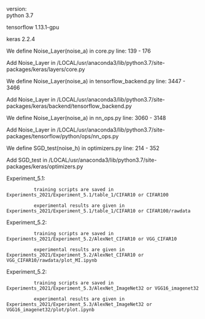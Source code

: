 version:     
   python 3.7
   
   tensorflow 1.13.1-gpu
   
   keras 2.2.4

We define Noise_Layer(noise_a) in core.py line: 139 - 176

Add Noise_Layer in /LOCAL/usr/anaconda3/lib/python3.7/site-packages/keras/layers/core.py

We define Noise_Layer(noise_a) in tensorflow_backend.py line: 3447 - 3466

Add Noise_Layer in /LOCAL/usr/anaconda3/lib/python3.7/site-packages/keras/backend/tensorflow_backend.py

We define Noise_Layer(noise_a) in nn_ops.py line: 3060 - 3148

Add Noise_Layer in /LOCAL/usr/anaconda3/lib/python3.7/site-packages/tensorflow/python/ops/nn_ops.py

We define SGD_test(noise_h) in optimizers.py line: 214 - 352

Add SGD_test in /LOCAL/usr/anaconda3/lib/python3.7/site-packages/keras/optimizers.py

Experiment_5.1: 
               
              training scripts are saved in Experiments_2021/Experiment_5.1/table_1/CIFAR10 or CIFAR100

              experimental results are given in Experiments_2021/Experiment_5.1/table_1/CIFAR10 or CIFAR100/rawdata
              
Experiment_5.2: 
               
              training scripts are saved in Experiments_2021/Experiment_5.2/AlexNet_CIFAR10 or VGG_CIFAR10

              experimental results are given in Experiments_2021/Experiment_5.2/AlexNet_CIFAR10 or VGG_CIFAR10/rawdata/plot_MI.ipynb
              
Experiment_5.2: 
               
              training scripts are saved in Experiments_2021/Experiment_5.3/AlexNet_ImageNet32 or VGG16_imagenet32

              experimental results are given in Experiments_2021/Experiment_5.3/AlexNet_ImageNet32 or VGG16_imagenet32/plot/plot.ipynb
              
              
          
